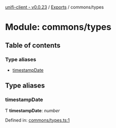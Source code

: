 [unifi-client - v0.0.23](../README.md) / [Exports](../modules.md) / commons/types

# Module: commons/types

## Table of contents

### Type aliases

- [timestampDate](commons_types.md#timestampdate)

## Type aliases

### timestampDate

Ƭ **timestampDate**: *number*

Defined in: [commons/types.ts:1](https://github.com/thib3113/unifi-client/blob/6f21a04/src/commons/types.ts#L1)
